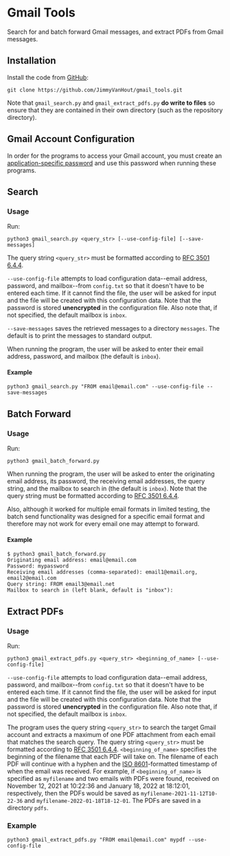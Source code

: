 # Gmail Tools

Search for and batch forward Gmail messages, and extract PDFs from Gmail messages.

## Installation

Install the code from [GitHub](https://github.com/JimmyVanHout/gmail_tools):

```
git clone https://github.com/JimmyVanHout/gmail_tools.git
```

Note that `gmail_search.py` and `gmail_extract_pdfs.py` **do write to files** so ensure that they are contained in their own directory (such as the repository directory).

## Gmail Account Configuration

In order for the programs to access your Gmail account, you must create an [application-specific password](https://support.google.com/mail/answer/185833?hl=en-GB) and use this password when running these programs.

## Search

### Usage

Run:

```
python3 gmail_search.py <query_str> [--use-config-file] [--save-messages]
```

The query string `<query_str>` must be formatted according to [RFC 3501 6.4.4](https://datatracker.ietf.org/doc/html/rfc3501#section-6.4.4).

`--use-config-file` attempts to load configuration data--email address, password, and mailbox--from `config.txt` so that it doesn't have to be entered each time. If it cannot find the file, the user will be asked for input and the file will be created with this configuration data. Note that the password is stored **unencrypted** in the configuration file. Also note that, if not specified, the default mailbox is `inbox`.

`--save-messages` saves the retrieved messages to a directory `messages`. The default is to print the messages to standard output.

When running the program, the user will be asked to enter their email address, password, and mailbox (the default is `inbox`).

#### Example

```
python3 gmail_search.py "FROM email@email.com" --use-config-file --save-messages
```

## Batch Forward

### Usage

Run:

```
python3 gmail_batch_forward.py
```

When running the program, the user will be asked to enter the originating email address, its password, the receiving email addresses, the query string, and the mailbox to search in (the default is `inbox`). Note that the query string must be formatted according to [RFC 3501 6.4.4](https://datatracker.ietf.org/doc/html/rfc3501#section-6.4.4).

Also, although it worked for multiple email formats in limited testing, the batch send functionality was designed for a specific email format and therefore may not work for every email one may attempt to forward.

#### Example

```
$ python3 gmail_batch_forward.py
Originating email address: email@email.com
Password: mypassword
Receiving email addresses (comma-separated): email1@email.org, email2@email.com
Query string: FROM email3@email.net
Mailbox to search in (left blank, default is "inbox"):
```

## Extract PDFs

### Usage

Run:

```
python3 gmail_extract_pdfs.py <query_str> <beginning_of_name> [--use-config-file]
```

`--use-config-file` attempts to load configuration data--email address, password, and mailbox--from `config.txt` so that it doesn't have to be entered each time. If it cannot find the file, the user will be asked for input and the file will be created with this configuration data. Note that the password is stored **unencrypted** in the configuration file. Also note that, if not specified, the default mailbox is `inbox`.

The program uses the query string `<query_str>` to search the target Gmail account and extracts a maximum of one PDF attachment from each email that matches the search query. The query string `<query_str>` must be formatted according to [RFC 3501 6.4.4](https://datatracker.ietf.org/doc/html/rfc3501#section-6.4.4). `<beginning_of_name>` specifies the beginning of the filename that each PDF will take on. The filename of each PDF will continue with a hyphen and the [ISO 8601](https://www.iso.org/iso-8601-date-and-time-format.html)-formatted timestamp of when the email was received. For example, if `<beginning_of_name>` is specified as `myfilename` and two emails with PDFs were found, received on November 12, 2021 at 10:22:36 and January 18, 2022 at 18:12:01, respectively, then the PDFs would be saved as `myfilename-2021-11-12T10-22-36` and `myfilename-2022-01-18T18-12-01`. The PDFs are saved in a directory `pdfs`.

### Example

```
python3 gmail_extract_pdfs.py "FROM email@email.com" mypdf --use-config-file
```
